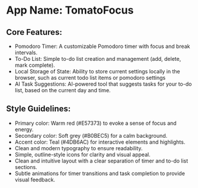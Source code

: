 # **App Name**: TomatoFocus

## Core Features:

- Pomodoro Timer: A customizable Pomodoro timer with focus and break intervals.
- To-Do List: Simple to-do list creation and management (add, delete, mark complete).
- Local Storage of State: Ability to store current settings locally in the browser, such as current todo list items or pomodoro settings
- AI Task Suggestions: AI-powered tool that suggests tasks for your to-do list, based on the current day and time.

## Style Guidelines:

- Primary color:  Warm red (#E57373) to evoke a sense of focus and energy.
- Secondary color: Soft grey (#B0BEC5) for a calm background.
- Accent color: Teal (#4DB6AC) for interactive elements and highlights.
- Clean and modern typography to ensure readability.
- Simple, outline-style icons for clarity and visual appeal.
- Clean and intuitive layout with a clear separation of timer and to-do list sections.
- Subtle animations for timer transitions and task completion to provide visual feedback.